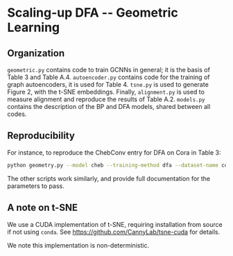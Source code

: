 # Scaling-up DFA -- Geometric Learning

## Organization

`geometric.py` contains code to train GCNNs in general; it is the basis of Table 3 and Table A.4. `autoencoder.py` contains code for the training of graph autoencoders, it is used for Table 4. `tsne.py` is used to generate Figure 2, with the t-SNE embeddings. Finally, `alignment.py` is used to measure alignment and reproduce the results of Table A.2. `models.py` contains the description of the BP and DFA models, shared between all codes. 

## Reproducibility 

For instance, to reproduce the ChebConv entry for DFA on Cora in Table 3: 
```bash
python geometry.py --model cheb --training-method dfa --dataset-name cora
```

The other scripts work similarly, and provide full documentation for the parameters to pass. 

## A note on t-SNE

We use a CUDA implementation of t-SNE, requiring installation from source if not using `conda`. See https://github.com/CannyLab/tsne-cuda for details. 

We note this implementation is non-deterministic. 
